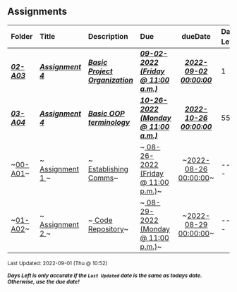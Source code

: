 ## Assignments

| Folder | Title | Description | Due | dueDate | Days Left<sup>*</sup> |
|:------|:------|:------|:------|:-----:|-----|
| ***<a href="https://github.com/rugbyprof/2143-OOP/tree/master/Assignments/02-A03">02-A03</a>*** | ***<a href="https://github.com/rugbyprof/2143-OOP/tree/master/Assignments/02-A03"> Assignment 4 </a>*** | ***<a href="https://github.com/rugbyprof/2143-OOP/tree/master/Assignments/02-A03"> Basic Project Organization</a>*** | ***<a href="https://github.com/rugbyprof/2143-OOP/tree/master/Assignments/02-A03"> 09-02-2022 (Friday @ 11:00 a.m.)</a>*** | ***<a href="https://github.com/rugbyprof/2143-OOP/tree/master/Assignments/02-A03">2022-09-02 00:00:00</a>*** | 1 |
| ***<a href="https://github.com/rugbyprof/2143-OOP/tree/master/Assignments/03-A04">03-A04</a>*** | ***<a href="https://github.com/rugbyprof/2143-OOP/tree/master/Assignments/03-A04"> Assignment 4 </a>*** | ***<a href="https://github.com/rugbyprof/2143-OOP/tree/master/Assignments/03-A04"> Basic OOP terminology</a>*** | ***<a href="https://github.com/rugbyprof/2143-OOP/tree/master/Assignments/03-A04"> 10-26-2022 (Monday @ 11:00 a.m.)</a>*** | ***<a href="https://github.com/rugbyprof/2143-OOP/tree/master/Assignments/03-A04">2022-10-26 00:00:00</a>*** | 55 |
| ~<a href="https://github.com/rugbyprof/2143-OOP/tree/master/Assignments/00-A01">00-A01</a>~ | ~<a href="https://github.com/rugbyprof/2143-OOP/tree/master/Assignments/00-A01"> Assignment 1 </a>~ | ~<a href="https://github.com/rugbyprof/2143-OOP/tree/master/Assignments/00-A01"> Establishing Comms</a>~ | ~<a href="https://github.com/rugbyprof/2143-OOP/tree/master/Assignments/00-A01"> 08-26-2022 (Friday @ 11:00 p.m.)</a>~ | ~<a href="https://github.com/rugbyprof/2143-OOP/tree/master/Assignments/00-A01">2022-08-26 00:00:00</a>~ | ---- |
| ~<a href="https://github.com/rugbyprof/2143-OOP/tree/master/Assignments/01-A02">01-A02</a>~ | ~<a href="https://github.com/rugbyprof/2143-OOP/tree/master/Assignments/01-A02"> Assignment 2 </a>~ | ~<a href="https://github.com/rugbyprof/2143-OOP/tree/master/Assignments/01-A02"> Code Repository</a>~ | ~<a href="https://github.com/rugbyprof/2143-OOP/tree/master/Assignments/01-A02"> 08-29-2022 (Monday @ 11:00 p.m.)</a>~ | ~<a href="https://github.com/rugbyprof/2143-OOP/tree/master/Assignments/01-A02">2022-08-29 00:00:00</a>~ | ---- |

<sup>Last Updated: 2022-09-01 (Thu @ 10:52)</sup> 

<sup>***Days Left is only accurate if the `Last Updated` date is the same as todays date. Otherwise, use the due date!***</sup> 